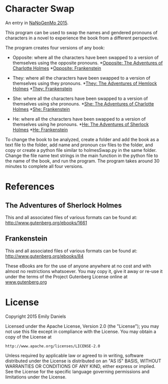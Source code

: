 Character Swap
====================

An entry in [NaNoGenMo 2015](https://github.com/dariusk/NaNoGenMo-2015/).

This program can be used to swap the names and gendered pronouns of characters 
in a novel to experience the book from a different perspective.

The program creates four versions of any book:

* Opposite: where all the characters have been swapped to a version of themselves using the opposite pronouns. 
    *[Opposite: The Adventures of Charlotte Holmes](https://github.com/emdaniels/character-swap/blob/master/The_Adventures_Of_Sherlock_Holmes/Opposite_The_Adventures_of_Charlotte_Holmes.txt) 
    *[Opposite: Frankenstein](https://github.com/emdaniels/character-swap/blob/master/Frankenstein/Opposite_Frankenstein.txt)

* They: where all the characters have been swapped to a version of themselves using they pronouns. 
    *[They: The Adventures of Hemlock Holmes](https://github.com/emdaniels/character-swap/blob/master/The_Adventures_Of_Sherlock_Holmes/They_The_Adventures_of_Hemlock_Holmes.txt) 
    *[They: Frankenstein](https://github.com/emdaniels/character-swap/blob/master/Frankenstein/They_Frankenstein.txt)
    
* She: where all the characters have been swapped to a version of themselves using she pronouns.
    *[She: The Adventures of Charlotte Holmes](https://github.com/emdaniels/character-swap/blob/master/The_Adventures_Of_Sherlock_Holmes/She_The_Adventures_of_Charlotte_Holmes.txt) 
    *[She: Frankenstein](https://github.com/emdaniels/character-swap/blob/master/Frankenstein/She_Frankenstein.txt)
    
* He: where all the characters have been swapped to a version of themselves using he pronouns.
    *[He: The Adventures of Sherlock Holmes](https://github.com/emdaniels/character-swap/blob/master/The_Adventures_Of_Sherlock_Holmes/He_The_Adventures_of_Sherlock_Holmes.txt) 
    *[He: Frankenstein](https://github.com/emdaniels/character-swap/blob/master/Frankenstein/He_Frankenstein.txt) 

To change the book to be analyzed, create a folder and add the book as a text file 
to the folder, add name and pronoun csv files to the folder, and copy or create a
python file similar to holmesSwap.py in the same folder. Change the file name text 
strings in the main function in the python file to the name of the book, and run 
the program. The program takes around 30 minutes to complete all four versions. 


References
==========

The Adventures of Sherlock Holmes
---------------------------------

This and all associated files of various formats can be found at:
http://www.gutenberg.org/ebooks/1661

Frankenstein
------------
This and all associated files of various formats can be found at:
http://www.gutenberg.org/ebooks/84

These eBooks are for the use of anyone anywhere at no cost and with
almost no restrictions whatsoever.  You may copy it, give it away or
re-use it under the terms of the Project Gutenberg License online at 
www.gutenberg.org


License
=======

Copyright 2015 Emily Daniels

Licensed under the Apache License, Version 2.0 (the "License");
you may not use this file except in compliance with the License.
You may obtain a copy of the License at

    http://www.apache.org/licenses/LICENSE-2.0

Unless required by applicable law or agreed to in writing, software
distributed under the License is distributed on an "AS IS" BASIS,
WITHOUT WARRANTIES OR CONDITIONS OF ANY KIND, either express or implied.
See the License for the specific language governing permissions and
limitations under the License.